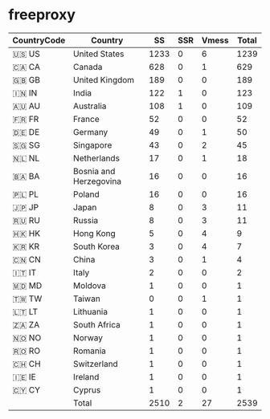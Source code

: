 # freeproxy

|CountryCode|Country|SS|SSR|Vmess|Total|
|  ----  | ----  |  ----  | ----  |  ----  | ----  |
|🇺🇸 US|United States|1233|0|6|1239|
|🇨🇦 CA|Canada|628|0|1|629|
|🇬🇧 GB|United Kingdom|189|0|0|189|
|🇮🇳 IN|India|122|1|0|123|
|🇦🇺 AU|Australia|108|1|0|109|
|🇫🇷 FR|France|52|0|0|52|
|🇩🇪 DE|Germany|49|0|1|50|
|🇸🇬 SG|Singapore|43|0|2|45|
|🇳🇱 NL|Netherlands|17|0|1|18|
|🇧🇦 BA|Bosnia and Herzegovina|16|0|0|16|
|🇵🇱 PL|Poland|16|0|0|16|
|🇯🇵 JP|Japan|8|0|3|11|
|🇷🇺 RU|Russia|8|0|3|11|
|🇭🇰 HK|Hong Kong|5|0|4|9|
|🇰🇷 KR|South Korea|3|0|4|7|
|🇨🇳 CN|China|3|0|1|4|
|🇮🇹 IT|Italy|2|0|0|2|
|🇲🇩 MD|Moldova|1|0|0|1|
|🇹🇼 TW|Taiwan|0|0|1|1|
|🇱🇹 LT|Lithuania|1|0|0|1|
|🇿🇦 ZA|South Africa|1|0|0|1|
|🇳🇴 NO|Norway|1|0|0|1|
|🇷🇴 RO|Romania|1|0|0|1|
|🇨🇭 CH|Switzerland|1|0|0|1|
|🇮🇪 IE|Ireland|1|0|0|1|
|🇨🇾 CY|Cyprus|1|0|0|1|
||Total|2510|2|27|2539|
